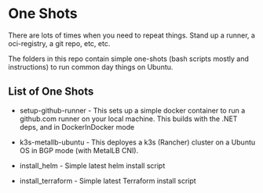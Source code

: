 # One Shots

There are lots of times when you need to repeat things. Stand up a runner, a oci-registry, a git repo, etc, etc.

The folders in this repo contain simple one-shots (bash scripts mostly and instructions) to run common day things on Ubuntu.


## List of One Shots

- setup-github-runner  - This sets up a simple docker container to run a github.com runner on  your local machine. This builds with the .NET deps, and in DockerInDocker mode

- k3s-metallb-ubuntu - This deployes a k3s (Rancher) cluster on a Ubuntu OS in BGP mode (with MetalLB CNI).

- install_helm - Simple latest helm install script 

- install_terraform - Simple latest Terraform install script


